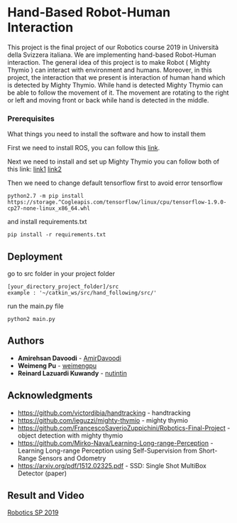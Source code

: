 # Hand-Based Robot-Human Interaction
This project is the final project of our Robotics course 2019 in Università della Svizzera italiana. We are implementing hand-based Robot-Human interaction. The general idea of this project is to make Robot ( Mighty Thymio ) can interact with environment and humans. Moreover, in this project, the interaction that we present is interaction of human hand which is detected by Mighty Thymio. While hand is detected Mighty Thymio can be able to follow the movement of it. The movement are rotating to the right or left and moving front or back while hand is detected in the middle.


### Prerequisites

What things you need to install the software and how to install them

First we need to install ROS, you can follow this [link](http://wiki.ros.org/Installation/Ubuntu).

Next we need to install and set up Mighty Thymio you can follow both of this link: [link1](https://github.com/jeguzzi/mighty-thymio/blob/master/Installation.md)  [link2](https://github.com/jeguzzi/mighty-thymio/blob/master/USI2019.md)

Then we need to change default tensorflow first to avoid error tensorflow
```
python2.7 -m pip install https://storage.^Cogleapis.com/tensorflow/linux/cpu/tensorflow-1.9.0-cp27-none-linux_x86_64.whl
```

and install requirements.txt

```
pip install -r requirements.txt
```

## Deployment

go to src folder in your project folder
```
[your_directory_project_folder]/src
example : '~/catkin_ws/src/hand_following/src/'
```
run the main.py file
```
python2 main.py
```

## Authors

* **Amirehsan Davoodi** - [AmirDavoodi](https://github.com/AmirDavoodi)
* **Weimeng Pu** - [weimengpu](https://github.com/weimengpu)
* **Reinard Lazuardi Kuwandy** - [nutintin](https://github.com/nutintin)

## Acknowledgments

* https://github.com/victordibia/handtracking - handtracking
* https://github.com/jeguzzi/mighty-thymio - mighty thymio
* https://github.com/FrancescoSaverioZuppichini/Robotics-Final-Project - object detection with mighty thymio
* https://github.com/Mirko-Nava/Learning-Long-range-Perception - Learning Long-range Perception using Self-Supervision from Short-Range Sensors and Odometry
* https://arxiv.org/pdf/1512.02325.pdf - SSD: Single Shot MultiBox Detector (paper)


## Result and Video
[Robotics SP 2019](https://www.youtube.com/watch?v=087OmK-mPvQ)

